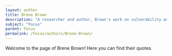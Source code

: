 ```yaml
---
layout: author
title: Brene Brown
description: "A researcher and author, Brown's work on vulnerability and leadership also touches on the importance of focus in achieving personal growth and connection."
subject: "Focus"
parent: Focus
permalink: /Focus/authors/Brene-Brown/
---
```


Welcome to the page of Brene Brown! Here you can find their quotes.
